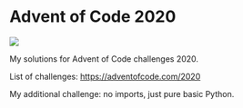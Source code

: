 Advent of Code 2020
===================

![](https://github.com/sdatko/advent-of-code-2020/workflows/tests/badge.svg)

My solutions for Advent of Code challenges 2020.

List of challenges: https://adventofcode.com/2020

My additional challenge: no imports, just pure basic Python.
